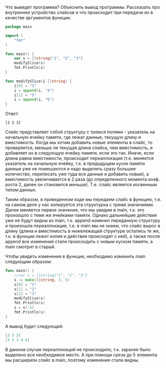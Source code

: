 Что выведет программа? Объяснить вывод программы. Рассказать про внутреннее устройство слайсов и что происходит при передачи их в качестве аргументов функции.

```go
package main

import (
	"fmt"
)

func main() {
	var s = []string{"1", "2", "3"}
	modifySlice(s)
	fmt.Println(s)
}

func modifySlice(i []string) {
	i[0] = "3"
	i = append(i, "4")
	i[1] = "5"
	i = append(i, "6")
}
```

Ответ:
```
[3 2 3]
```
Слайс представляет собой структуру с тремся полями - указатель на
начальную ячейку памяти, где лежат данные, текущую длину и вместимость.
Когда мы хотим добавить новые элементы в слайс, то проверяется, меньше ли
текущая длина слайса, чем вместимость, и добавляет их в следующую ячейку памяти,
если это так. Иначе, если длина равна вместимости, происходит
переаллокация (т.е. меняется указатель
на начальную ячейку, т.к. в предыдущем куске памяти данные уже не
помешаются и надо выделить сразу большее количество, переписать уже
туда все данные и добавить новые), а вместимость увеличивается в 2 раза
(до определенного момента коэф. роста 2, далее он становится меньше).
Т.е. слайс является косвенным типом данных.

Таким образом, в приведенном коде мы передаем слайс в функцию, т.е. 
на самом деле у нас копируется эта структурка с тремя значениями.
Далее меняется первое значение, что мы увидим в main, т.к. это произошло
с теми же ячейками памяти. Однако дальнейшие действия уже не будут
видны из main, т.к. append изменил переданную структуру и произошла
переаллокация, т.е. в main мы не знаем, что слайс вырос в длину
(длина и вместимость в нижележащей структуре остались те же, т.к. в
функции лежит копия и действия происходят с ней), а также после append
все изменения стали происходить с новым куском памяти, а main смотрит в 
старый.

Чтобы увидеть изменения в функции, необходимо изменить main следующим
образом:
```go
func main() {
	//var s = []string{"1", "2", "3"}
	s := make([]string, 3, 5)
	s[0] = "1"
	s[1] = "2"
	s[2] = "3"
	modifySlice(s)
	fmt.Println(s)
	s = s[:5]
	fmt.Println(s)
}
```
А вывод будет следующий:
```go
[3 5 3]
[3 5 3 4 6]
```
В данном случае переаллокаций не происходило, т.к. заранее было выделено
все необходимое место. А при помощи среза до 5 элемента мы расширили слайс
в main, поэтому изменения стали видны.